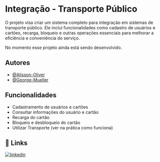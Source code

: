 
# Integração - Transporte Público
O projeto visa criar um sistema completo para integração em sistemas de transporte público. Ele inclui funcionalidades como cadastro de usuários e cartões, recarga, bloqueio e outras operações essenciais para melhorar a eficiência e conveniência do serviço. 

No momento esse projeto ainda está sendo desenvolvido.


## Autores

- [@Alisson-Oliver](https://github.com/ali-olvs/)
- [@George-Mueller](https://github.com/George-Mueller/)



## Funcionalidades

- Cadastramento de usuários e cartões
- Consultar informações do usuário e cartão
- Recarga do cartão
- Bloqueio e desbloqueio do cartão
- Utilizar Transporte (ver na prática como funciona)







## 🔗 Links
[![linkedin](https://img.shields.io/badge/linkedin-0A66C2?style=for-the-badge&logo=linkedin&logoColor=white)](https://www.linkedin.com/in/alissolalveso/)


